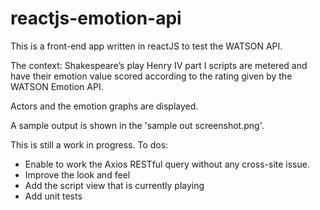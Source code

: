 # reactjs-emotion-api

This is a front-end app written in reactJS to test the WATSON API.

The context: Shakespeare’s play Henry IV part I scripts are metered and have their emotion value scored according to the rating given by the WATSON Emotion API.

Actors and the emotion graphs are displayed.

A sample output is shown in the 'sample out screenshot.png'.

This is still a work in progress.
To dos:
  - Enable to work the Axios RESTful query without any cross-site issue.
  - Improve the look and feel
  - Add the script view that is currently playing
  - Add unit tests
